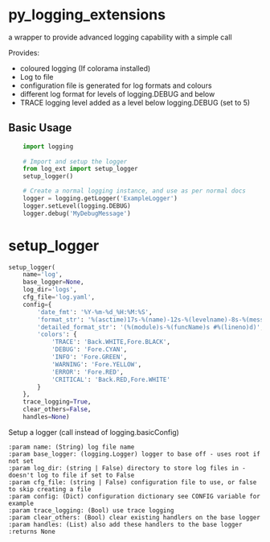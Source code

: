# py_logging_extensions
a wrapper to provide advanced logging capability with a simple call

Provides:
* coloured logging (If colorama installed)
* Log to file
* configuration file is generated for log formats and colours
* different log format for levels of logging.DEBUG and below
* TRACE logging level added as a level below logging.DEBUG (set to 5)


## Basic Usage

```python
    import logging
    
    # Import and setup the logger
    from log_ext import setup_logger
    setup_logger()

    # Create a normal logging instance, and use as per normal docs
    logger = logging.getLogger('ExampleLogger')
    logger.setLevel(logging.DEBUG)
    logger.debug('MyDebugMessage')
```

# setup_logger
```python
setup_logger(
    name='log',
    base_logger=None,
    log_dir='logs',
    cfg_file='log.yaml',
    config={
        'date_fmt': '%Y-%m-%d_%H:%M:%S',
        'format_str': '%(asctime)17s-%(name)-12s-%(levelname)-8s-%(message)s',
        'detailed_format_str': '(%(module)s-%(funcName)s #%(lineno)d)',
        'colors': {
            'TRACE': 'Back.WHITE,Fore.BLACK',
            'DEBUG': 'Fore.CYAN',
            'INFO': 'Fore.GREEN', 
            'WARNING': 'Fore.YELLOW', 
            'ERROR': 'Fore.RED', 
            'CRITICAL': 'Back.RED,Fore.WHITE'
        }
    },
    trace_logging=True,
    clear_others=False,
    handles=None)
```
Setup a logger (call instead of logging.basicConfig)

    :param name: (String) log file name
    :param base_logger: (logging.Logger) logger to base off - uses root if not set
    :param log_dir: (string | False) directory to store log files in - doesn't log to file if set to False
    :param cfg_file: (string | False) configuration file to use, or false to skip creating a file
    :param config: (Dict) configuration dictionary see CONFIG variable for example
    :param trace_logging: (Bool) use trace logging
    :param clear_others: (Bool) clear existing handlers on the base logger
    :param handles: (List) also add these handlers to the base logger
    :returns None



